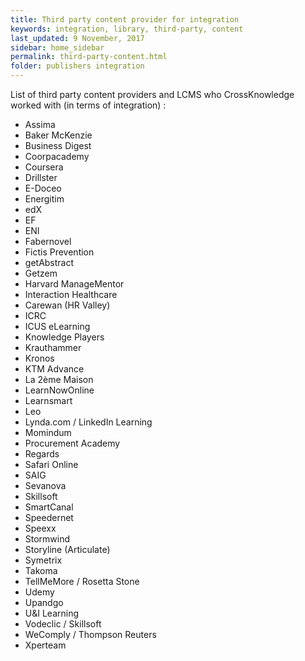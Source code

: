 ```yaml
---
title: Third party content provider for integration
keywords: integration, library, third-party, content
last_updated: 9 November, 2017
sidebar: home_sidebar
permalink: third-party-content.html
folder: publishers integration
---
```



List of third party content providers and LCMS who CrossKnowledge worked with (in terms of integration) :

- Assima
- Baker McKenzie
- Business Digest
- Coorpacademy
- Coursera
- Drillster
- E-Doceo
- Energitim
- edX
- EF
- ENI
- Fabernovel
- Fictis Prevention
- getAbstract
- Getzem
- Harvard ManageMentor
- Interaction Healthcare
- Carewan (HR Valley)
- ICRC
- ICUS eLearning
- Knowledge Players
- Krauthammer
- Kronos
- KTM Advance
- La 2ème Maison
- LearnNowOnline
- Learnsmart
- Leo
- Lynda.com / LinkedIn Learning
- Momindum
- Procurement Academy
- Regards
- Safari Online
- SAIG
- Sevanova
- Skillsoft
- SmartCanal
- Speedernet
- Speexx
- Stormwind
- Storyline (Articulate)
- Symetrix
- Takoma
- TellMeMore / Rosetta Stone
- Udemy
- Upandgo
- U&I Learning
- Vodeclic / Skillsoft
- WeComply / Thompson Reuters
- Xperteam
